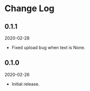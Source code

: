 # Change Log

## 0.1.1

2020-02-28

- Fixed upload bug when text is None.

## 0.1.0

2020-02-26

- Initial release.
